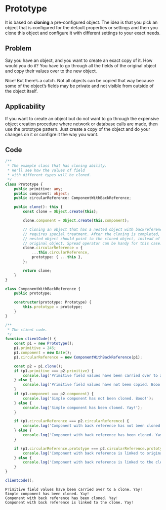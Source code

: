 # Prototype

It is based on **cloning** a pre-configured object. The idea is that you pick an object that is configured for the default properties or settings and then you clone this object and configure it with different settings to your exact needs.

## Problem

Say you have an object, and you want to create an exact copy of it. How would you do it? You have to go through all the fields of the original object and copy their values over to the new object.

Nice! But there’s a catch. Not all objects can be copied that way because some of the object’s fields may be private and not visible from outside of the object itself.

## Applicability

If you want to create an object but do not want to go through the expensive object creation procedure where network or database calls are made, then use the prototype pattern. Just create a copy of the object and do your changes on it or configre it the way you want.

## Code

```ts
/**
 * The example class that has cloning ability.
 * We'll see how the values of field
 * with different types will be cloned.
 */
class Prototype {
    public primitive: any;
    public component: object;
    public circularReference: ComponentWithBackReference;

    public clone(): this {
        const clone = Object.create(this);

        clone.component = Object.create(this.component);

        // Cloning an object that has a nested object with backreference
        // requires special treatment. After the cloning is completed, the
        // nested object should point to the cloned object, instead of the
        // original object. Spread operator can be handy for this case.
        clone.circularReference = {
            ...this.circularReference,
            prototype: { ...this },
        };

        return clone;
    }
}

class ComponentWithBackReference {
    public prototype;

    constructor(prototype: Prototype) {
        this.prototype = prototype;
    }
}

/**
 * The client code.
 */
function clientCode() {
    const p1 = new Prototype();
    p1.primitive = 245;
    p1.component = new Date();
    p1.circularReference = new ComponentWithBackReference(p1);

    const p2 = p1.clone();
    if (p1.primitive === p2.primitive) {
        console.log('Primitive field values have been carried over to a clone. Yay!');
    } else {
        console.log('Primitive field values have not been copied. Booo!');
    }
    if (p1.component === p2.component) {
        console.log('Simple component has not been cloned. Booo!');
    } else {
        console.log('Simple component has been cloned. Yay!');
    }

    if (p1.circularReference === p2.circularReference) {
        console.log('Component with back reference has not been cloned. Booo!');
    } else {
        console.log('Component with back reference has been cloned. Yay!');
    }

    if (p1.circularReference.prototype === p2.circularReference.prototype) {
        console.log('Component with back reference is linked to original object. Booo!');
    } else {
        console.log('Component with back reference is linked to the clone. Yay!');
    }
}

clientCode();
```

```
Primitive field values have been carried over to a clone. Yay!
Simple component has been cloned. Yay!
Component with back reference has been cloned. Yay!
Component with back reference is linked to the clone. Yay!
```
